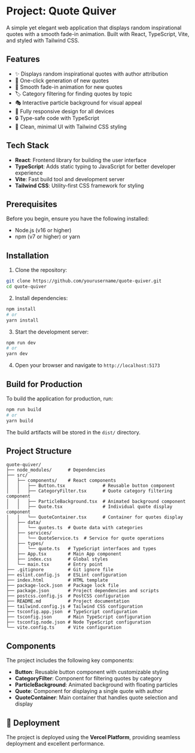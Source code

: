 # Project: Quote Quiver

A simple yet elegant web application that displays random inspirational quotes with a smooth fade-in animation. Built with React, TypeScript, Vite, and styled with Tailwind CSS.

## Features

- ✨ Displays random inspirational quotes with author attribution
- 🔄 One-click generation of new quotes
- 🌟 Smooth fade-in animation for new quotes
- 🏷️ Category filtering for finding quotes by topic
- 🎭 Interactive particle background for visual appeal
- 📱 Fully responsive design for all devices
- 🔒 Type-safe code with TypeScript
- 🎨 Clean, minimal UI with Tailwind CSS styling

## Tech Stack

- **React**: Frontend library for building the user interface
- **TypeScript**: Adds static typing to JavaScript for better developer experience
- **Vite**: Fast build tool and development server
- **Tailwind CSS**: Utility-first CSS framework for styling

## Prerequisites

Before you begin, ensure you have the following installed:
- Node.js (v16 or higher)
- npm (v7 or higher) or yarn

## Installation

1. Clone the repository:
```bash
git clone https://github.com/yourusername/quote-quiver.git
cd quote-quiver
```

2. Install dependencies:
```bash
npm install
# or
yarn install
```

3. Start the development server:
```bash
npm run dev
# or
yarn dev
```

4. Open your browser and navigate to `http://localhost:5173`

## Build for Production

To build the application for production, run:
```bash
npm run build
# or
yarn build
```

The build artifacts will be stored in the `dist/` directory.

## Project Structure

```
quote-quiver/
├── node_modules/      # Dependencies
├── src/
│   ├── components/    # React components
│   │   ├── Button.tsx              # Reusable button component
│   │   ├── CategoryFilter.tsx      # Quote category filtering component
│   │   ├── ParticleBackground.tsx  # Animated background component
│   │   ├── Quote.tsx               # Individual quote display component
│   │   └── QuoteContainer.tsx      # Container for quotes display
│   ├── data/
│   │   └── quotes.ts  # Quote data with categories
│   ├── services/
│   │   └── QuoteService.ts  # Service for quote operations
│   ├── types/
│   │   └── quote.ts   # TypeScript interfaces and types
│   ├── App.tsx        # Main App component
│   ├── index.css      # Global styles
│   └── main.tsx       # Entry point
├── .gitignore         # Git ignore file
├── eslint.config.js   # ESLint configuration
├── index.html         # HTML template
├── package-lock.json  # Package lock file
├── package.json       # Project dependencies and scripts
├── postcss.config.js  # PostCSS configuration
├── README.md          # Project documentation
├── tailwind.config.js # Tailwind CSS configuration
├── tsconfig.app.json  # TypeScript configuration
├── tsconfig.json      # Main TypeScript configuration
├── tsconfig.node.json # Node TypeScript configuration
└── vite.config.ts     # Vite configuration
```

## Components

The project includes the following key components:

- **Button**: Reusable button component with customizable styling
- **CategoryFilter**: Component for filtering quotes by category
- **ParticleBackground**: Animated background with floating particles
- **Quote**: Component for displaying a single quote with author
- **QuoteContainer**: Main container that handles quote selection and display

## 🚀 Deployment
The project is deployed using the **Vercel Platform**, providing seamless deployment and excellent performance.